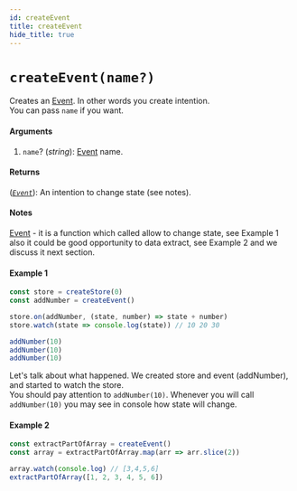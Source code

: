 ```yaml
---
id: createEvent
title: createEvent
hide_title: true
---
```


# `createEvent(name?)`

Creates an [Event](Event.md). In other words you create intention.</br>
You can pass `name` if you want.

#### Arguments

1. `name`? (_string_): [Event](Event.md) name.

#### Returns

([_`Event`_](Event.md)): An intention to change state (see notes).

#### Notes

[Event](Event.md) - it is a function which called allow to change state, see Example 1 also it could be good opportunity to data extract, see Example 2 and we discuss it next section.

#### Example 1

```js try
const store = createStore(0)
const addNumber = createEvent()

store.on(addNumber, (state, number) => state + number)
store.watch(state => console.log(state)) // 10 20 30

addNumber(10)
addNumber(10)
addNumber(10)
```

Let's talk about what happened. We created store and event (addNumber), and started to watch the store.</br>
You should pay attention to `addNumber(10)`. Whenever you will call `addNumber(10)` you may see in console how state will change.

#### Example 2

```js try
const extractPartOfArray = createEvent()
const array = extractPartOfArray.map(arr => arr.slice(2))

array.watch(console.log) // [3,4,5,6]
extractPartOfArray([1, 2, 3, 4, 5, 6])
```
